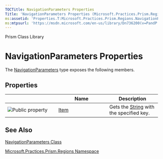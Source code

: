 ```yaml
---
TOCTitle: NavigationParameters Properties
Title: 'NavigationParameters Properties (Microsoft.Practices.Prism.Regions)'
ms:assetid: 'Properties.T:Microsoft.Practices.Prism.Regions.NavigationParameters'
ms:mtpsurl: 'https://msdn.microsoft.com/en-us/library/Dn736200(v=PandP.50)'
---
```


Prism Class Library

NavigationParameters Properties
===============================

The [NavigationParameters](https://msdn.microsoft.com/t:microsoft.practices.prism.regions.navigationparameters) type exposes the following members.

Properties
----------

<span id="propertyTableToggle"></span>
<table>
<colgroup>
<col width="33%" />
<col width="33%" />
<col width="33%" />
</colgroup>
<thead>
<tr class="header">
<th> </th>
<th>Name</th>
<th>Description</th>
</tr>
</thead>
<tbody>
<tr class="odd">
<td><img src="https://msdn.microsoft.com/en-us/Dn736200.pubproperty(en-us,PandP.50).gif" title="Public property" /></td>
<td><a href="https://msdn.microsoft.com/p:microsoft.practices.prism.regions.navigationparameters.item(system.string)">Item</a></td>
<td><div class="summary">
Gets the <a href="http://msdn.microsoft.com/en-us/library/s1wwdcbf">String</a> with the specified key.
</div></td>
</tr>
</tbody>
</table>

See Also
--------


[NavigationParameters Class](https://msdn.microsoft.com/t:microsoft.practices.prism.regions.navigationparameters)

[Microsoft.Practices.Prism.Regions Namespace](https://msdn.microsoft.com/n:microsoft.practices.prism.regions)
